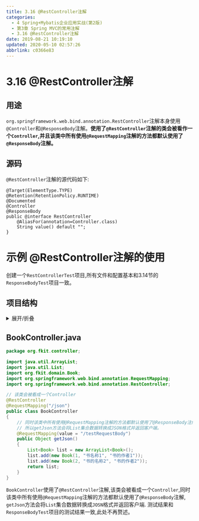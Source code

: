 ```yaml
---
title: 3.16 @RestController注解
categories: 
  - 4 Spring+Mybatis企业应用实战(第2版)
  - 第3章 Spring MVC的常用注解
  - 3.16 @RestController注解
date: 2019-08-21 10:19:10
updated: 2020-05-10 02:57:26
abbrlink: c0366e83
---
```

# 3.16 @RestController注解
## 用途
`org.springframework.web.bind.annotation.RestController`注解本身使用`@Controller`和`@ResponseBody`注解。**使用了`@RestController`注解的类会被看作一个`Controller`,并且该类中所有使用`@RequestMapping`注解的方法都默认使用了`@ResponseBody`注解。**
## 源码
`@RestController`注解的源代码如下:
```
@Target(ElementType.TYPE)
@Retention(RetentionPolicy.RUNTIME)
@Documented
@Controller
@ResponseBody
public @interface RestController
    @AliasFor(annotation=Controller.class)
    String value() default "";
}
```
# 示例 @RestController注解的使用
创建一个`RestControllerTest`项目,所有文件和配置基本和3.14节的`ResponseBodyTest`项目一致。
## 项目结构
<details><summary>展开/折叠</summary><pre>
G:\Desktop\随书源码\Spring+Mybatis企业应用实战(第2版)\codes\03\RestControllerTest
├─src\
│ └─org\
│   └─fkit\
│     ├─controller\
│     │ └─<a href="#BookController-java">BookController.java</a>
│     └─domain\
│       └─Book.java
└─WebContent\
  ├─index.jsp
  ├─js\
  │ ├─jquery-1.11.0.min.js
  │ ├─jquery-migrate-1.2.1.min.js
  │ └─json2.js
  ├─META-INF\
  │ └─MANIFEST.MF
  └─WEB-INF\
    ├─lib\
    │ ├─commons-logging-1.2.jar
    │ ├─<mark>jackson-annotations-2.9.2.jar</mark>
    │ ├─<mark>jackson-core-2.9.2.jar</mark>
    │ ├─<mark>jackson-databind-2.9.2.jar</mark>
    │ ├─spring-aop-5.0.1.RELEASE.jar
    │ ├─spring-aspects-5.0.1.RELEASE.jar
    │ ├─spring-beans-5.0.1.RELEASE.jar
    │ ├─spring-context-5.0.1.RELEASE.jar
    │ ├─spring-context-indexer-5.0.1.RELEASE.jar
    │ ├─spring-context-support-5.0.1.RELEASE.jar
    │ ├─spring-core-5.0.1.RELEASE.jar
    │ ├─spring-expression-5.0.1.RELEASE.jar
    │ ├─spring-instrument-5.0.1.RELEASE.jar
    │ ├─spring-jcl-5.0.1.RELEASE.jar
    │ ├─spring-jdbc-5.0.1.RELEASE.jar
    │ ├─spring-jms-5.0.1.RELEASE.jar
    │ ├─spring-messaging-5.0.1.RELEASE.jar
    │ ├─spring-orm-5.0.1.RELEASE.jar
    │ ├─spring-oxm-5.0.1.RELEASE.jar
    │ ├─spring-test-5.0.1.RELEASE.jar
    │ ├─spring-tx-5.0.1.RELEASE.jar
    │ ├─spring-web-5.0.1.RELEASE.jar
    │ ├─spring-webflux-5.0.1.RELEASE.jar
    │ ├─spring-webmvc-5.0.1.RELEASE.jar
    │ └─spring-websocket-5.0.1.RELEASE.jar
    ├─springmvc-config.xml
    └─web.xml
</pre></details>

## BookController.java
```java
package org.fkit.controller;

import java.util.ArrayList;
import java.util.List;
import org.fkit.domain.Book;
import org.springframework.web.bind.annotation.RequestMapping;
import org.springframework.web.bind.annotation.RestController;

// 该类会被看成一个Controller
@RestController
@RequestMapping("/json")
public class BookController
{
    // 同时该类中所有使用@RequestMapping注解的方法都默认使用了@ResponseBody注解，
    // 所以getJson方法会将List集合数据转换成JSON格式并返回客户端。
    @RequestMapping(value = "/testRequestBody")
    public Object getJson()
    {
        List<Book> list = new ArrayList<Book>();
        list.add(new Book(1, "书名称1", "书的作者1"));
        list.add(new Book(2, "书的名称2", "书的作者2"));
        return list;
    }
}
```
`BookController`使用了`@RestController`注解,该类会被看成一个`Controller`,同时该类中所有使用`@RequestMapping`注解的方法都默认使用了`@ResponseBody`注解, `getJson`方法会将`List`集合数据转换成`JOSN`格式并返回客户端.
测试结果和`ResponseBodyTest`项目的测试结果一致,此处不再赘述。
